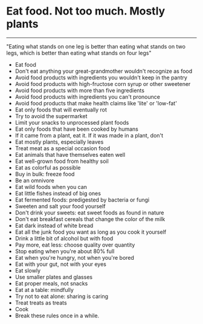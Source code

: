 # Eat food. Not too much. Mostly plants
---

"Eating what stands on one leg is better than eating what stands on two legs,
which is better than eating what stands on four legs"

- Eat food
- Don't eat anything your great-grandmother wouldn't recognize as food
- Avoid food products with ingredients you wouldn't keep in the pantry
- Avoid food products with high-fructose corn syrup or other sweetener
- Avoid food products with more than five ingredients
- Avoid food products with ingredients you can't pronounce 
- Avoid food products that make health claims like 'lite' or 'low-fat'
- Eat only foods that will eventually rot
- Try to avoid the supermarket
- Limit your snacks to unprocessed plant foods 
- Eat only foods that have been cooked by humans
- If it came from a plant, eat it. If it was made in a plant, don't
- Eat mostly plants, especially leaves
- Treat meat as a special occasion food
- Eat animals that have themselves eaten well
- Eat well-grown food from healthy soil
- Eat as colorful as possible
- Buy in bulk: freeze food
- Be an omnivore
- Eat wild foods when you can
- Eat little fishes instead of big ones
- Eat fermented foods: predigested by bacteria or fungi
- Sweeten and salt your food yourself
- Don't drink your sweets: eat sweet foods as found in nature
- Don't eat breakfast cereals that change the color of the milk
- Eat dark instead of white bread 
- Eat all the junk food you want as long as you cook it yourself
- Drink a little bit of alcohol but with food 
- Pay more, eat less: choose quality over quantity
- Stop eating when you're about 80% full 
- Eat when you're hungry, not when you're bored
- Eat with your gut, not with your eyes
- Eat slowly
- Use smaller plates and glasses
- Eat proper meals, not snacks
- Eat at a table: mindfully
- Try not to eat alone: sharing is caring
- Treat treats as treats
- Cook
- Break these rules once in a while. 



